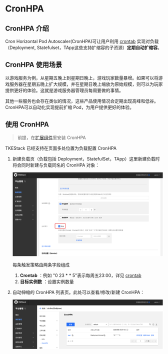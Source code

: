 # CronHPA

## CronHPA 介绍

Cron Horizontal Pod Autoscaler(CronHPA)可让用户利用 [crontab](https://en.wikipedia.org/wiki/Cron) 实现对负载（Deployment, Statefulset，TApp这些支持扩缩容的子资源）**定期自动扩缩容**。

## CronHPA 使用场景

以游戏服务为例，从星期五晚上到星期日晚上，游戏玩家数量暴增。如果可以将游戏服务器在星期五晚上扩大规模，并在星期日晚上缩放为原始规模，则可以为玩家提供更好的体验。这就是游戏服务器管理员每周要做的事情。

其他一些服务也会存在类似的情况，这些产品使用情况会定期出现高峰和低谷。CronHPA可以自动化实现提前扩缩 Pod，为用户提供更好的体验。

## 使用 CronHPA

> 前提，在[扩展组件](../../../platform/extender.md)里安装 CronHPA

TKEStack 已经支持在页面多处位置为负载配置 CronHPA

1. 新建负载页（负载包括 Deployment，StatefulSet，TApp）这里新建负载时将会同时新建与负载同名的 CronHPA 对象：

   ![image-20200929175053608](../../../../../../images/image-20200929175053608.png)

   每条触发策略由两条字段组成

   1. **Crontab** ：例如 "0 23 * * 5"表示每周五23:00，详见 [crontab](https://en.wikipedia.org/wiki/Cron)
   2. **目标实例数** ：设置实例数量

2. 自动伸缩的 CronHPA 列表页。此处可以查看/修改/新建 CronHPA：

   ![image-20200929175620334](../../../../../../images/image-20200929175620334.png)

